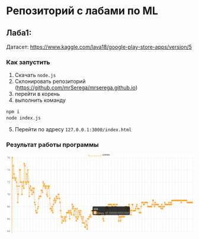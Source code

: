# Репозиторий с лабами по ML
## Лаба1:
Датасет: https://www.kaggle.com/lava18/google-play-store-apps/version/5
### Как запустить
1. Скачать `node.js`
2. Склонировать репозиторий (https://github.com/mrSerega/mrserega.github.io)
3. перейти в корень
4. выполнить команду
```bash
npm i
node index.js
```
5. Перейти по адресу `127.0.0.1:3000/index.html`
### Результат работы программы
![line](/pics/line.png)
